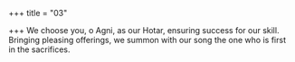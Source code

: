 +++
title = "03"

+++
We choose you, o Agni, as our Hotar, ensuring success for our skill. Bringing pleasing offerings, we summon with our song the one who is  first in the sacrifices.  